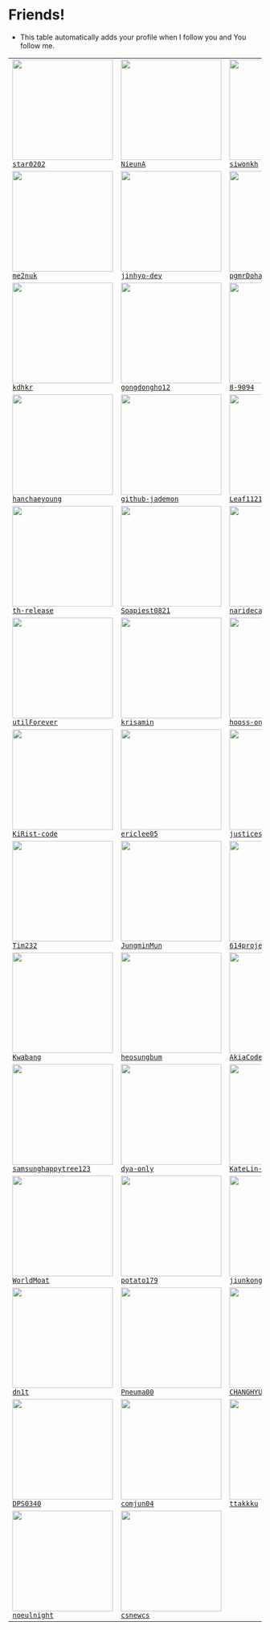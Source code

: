 # Friends!
* This table automatically adds your profile when I follow you and You follow me.

|  |  |  |  |  |
|--|--|--|--|--|
| <a href="https://github.com/star0202"><img src="https://avatars.githubusercontent.com/u/61998307" width="200px" /><br /> `star0202`</a>| <a href="https://github.com/NieunA"><img src="https://avatars.githubusercontent.com/u/79501316" width="200px" /><br /> `NieunA`</a>| <a href="https://github.com/siwonkh"><img src="https://avatars.githubusercontent.com/u/78010461" width="200px" /><br /> `siwonkh`</a>| <a href="https://github.com/Mireu-Lab"><img src="https://avatars.githubusercontent.com/u/97509351" width="200px" /><br /> `Mireu-Lab`</a>| <a href="https://github.com/minseo0388"><img src="https://avatars.githubusercontent.com/u/42634731" width="200px" /><br /> `minseo0388`</a>
| <a href="https://github.com/me2nuk"><img src="https://avatars.githubusercontent.com/u/57348147" width="200px" /><br /> `me2nuk`</a>| <a href="https://github.com/jinhyo-dev"><img src="https://avatars.githubusercontent.com/u/86733620" width="200px" /><br /> `jinhyo-dev`</a>| <a href="https://github.com/pgmrDohan"><img src="https://avatars.githubusercontent.com/u/61854396" width="200px" /><br /> `pgmrDohan`</a>| <a href="https://github.com/jureuk7"><img src="https://avatars.githubusercontent.com/u/26669223" width="200px" /><br /> `jureuk7`</a>| <a href="https://github.com/apwlq"><img src="https://avatars.githubusercontent.com/u/58218300" width="200px" /><br /> `apwlq`</a>
| <a href="https://github.com/kdhkr"><img src="https://avatars.githubusercontent.com/u/55907150" width="200px" /><br /> `kdhkr`</a>| <a href="https://github.com/gongdongho12"><img src="https://avatars.githubusercontent.com/u/1717874" width="200px" /><br /> `gongdongho12`</a>| <a href="https://github.com/8-9094"><img src="https://avatars.githubusercontent.com/u/73003857" width="200px" /><br /> `8-9094`</a>| <a href="https://github.com/cokia"><img src="https://avatars.githubusercontent.com/u/24792377" width="200px" /><br /> `cokia`</a>| <a href="https://github.com/KYH-code"><img src="https://avatars.githubusercontent.com/u/92522544" width="200px" /><br /> `KYH-code`</a>
| <a href="https://github.com/hanchaeyoung"><img src="https://avatars.githubusercontent.com/u/86923398" width="200px" /><br /> `hanchaeyoung`</a>| <a href="https://github.com/github-jademon"><img src="https://avatars.githubusercontent.com/u/79764169" width="200px" /><br /> `github-jademon`</a>| <a href="https://github.com/Leaf1121"><img src="https://avatars.githubusercontent.com/u/82876235" width="200px" /><br /> `Leaf1121`</a>| <a href="https://github.com/yejun178"><img src="https://avatars.githubusercontent.com/u/64297220" width="200px" /><br /> `yejun178`</a>| <a href="https://github.com/Sichu0725"><img src="https://avatars.githubusercontent.com/u/82490973" width="200px" /><br /> `Sichu0725`</a>
| <a href="https://github.com/th-release"><img src="https://avatars.githubusercontent.com/u/84012697" width="200px" /><br /> `th-release`</a>| <a href="https://github.com/Soapiest0821"><img src="https://avatars.githubusercontent.com/u/74442492" width="200px" /><br /> `Soapiest0821`</a>| <a href="https://github.com/naridecat"><img src="https://avatars.githubusercontent.com/u/68942200" width="200px" /><br /> `naridecat`</a>| <a href="https://github.com/designed-re"><img src="https://avatars.githubusercontent.com/u/33867923" width="200px" /><br /> `designed-re`</a>| <a href="https://github.com/DocRAID"><img src="https://avatars.githubusercontent.com/u/69478178" width="200px" /><br /> `DocRAID`</a>
| <a href="https://github.com/utilForever"><img src="https://avatars.githubusercontent.com/u/5622661" width="200px" /><br /> `utilForever`</a>| <a href="https://github.com/krisamin"><img src="https://avatars.githubusercontent.com/u/46100072" width="200px" /><br /> `krisamin`</a>| <a href="https://github.com/hooss-only"><img src="https://avatars.githubusercontent.com/u/77444677" width="200px" /><br /> `hooss-only`</a>| <a href="https://github.com/Cresendo82"><img src="https://avatars.githubusercontent.com/u/56112657" width="200px" /><br /> `Cresendo82`</a>| <a href="https://github.com/HoseonYim"><img src="https://avatars.githubusercontent.com/u/65448134" width="200px" /><br /> `HoseonYim`</a>
| <a href="https://github.com/KiRist-code"><img src="https://avatars.githubusercontent.com/u/37296174" width="200px" /><br /> `KiRist-code`</a>| <a href="https://github.com/ericlee05"><img src="https://avatars.githubusercontent.com/u/46064786" width="200px" /><br /> `ericlee05`</a>| <a href="https://github.com/justiceserv"><img src="https://avatars.githubusercontent.com/u/51410592" width="200px" /><br /> `justiceserv`</a>| <a href="https://github.com/aNchor-only"><img src="https://avatars.githubusercontent.com/u/73648912" width="200px" /><br /> `aNchor-only`</a>| <a href="https://github.com/chul0721"><img src="https://avatars.githubusercontent.com/u/64084503" width="200px" /><br /> `chul0721`</a>
| <a href="https://github.com/Tim232"><img src="https://avatars.githubusercontent.com/u/64291996" width="200px" /><br /> `Tim232`</a>| <a href="https://github.com/JungminMun"><img src="https://avatars.githubusercontent.com/u/57490239" width="200px" /><br /> `JungminMun`</a>| <a href="https://github.com/614project"><img src="https://avatars.githubusercontent.com/u/71429443" width="200px" /><br /> `614project`</a>| <a href="https://github.com/dacoonkr"><img src="https://avatars.githubusercontent.com/u/61615961" width="200px" /><br /> `dacoonkr`</a>| <a href="https://github.com/rycont"><img src="https://avatars.githubusercontent.com/u/35295182" width="200px" /><br /> `rycont`</a>
| <a href="https://github.com/Kwabang"><img src="https://avatars.githubusercontent.com/u/43908654" width="200px" /><br /> `Kwabang`</a>| <a href="https://github.com/heosungbum"><img src="https://avatars.githubusercontent.com/u/35191431" width="200px" /><br /> `heosungbum`</a>| <a href="https://github.com/AkiaCode"><img src="https://avatars.githubusercontent.com/u/71239005" width="200px" /><br /> `AkiaCode`</a>| <a href="https://github.com/akreorl"><img src="https://avatars.githubusercontent.com/u/60865072" width="200px" /><br /> `akreorl`</a>| <a href="https://github.com/DipokalLab"><img src="https://avatars.githubusercontent.com/u/48173908" width="200px" /><br /> `DipokalLab`</a>
| <a href="https://github.com/samsunghappytree123"><img src="https://avatars.githubusercontent.com/u/58595445" width="200px" /><br /> `samsunghappytree123`</a>| <a href="https://github.com/dya-only"><img src="https://avatars.githubusercontent.com/u/51194584" width="200px" /><br /> `dya-only`</a>| <a href="https://github.com/KateLin-BASIC"><img src="https://avatars.githubusercontent.com/u/63230494" width="200px" /><br /> `KateLin-BASIC`</a>| <a href="https://github.com/kellsthepenguin"><img src="https://avatars.githubusercontent.com/u/37768795" width="200px" /><br /> `kellsthepenguin`</a>| <a href="https://github.com/gangjun06"><img src="https://avatars.githubusercontent.com/u/50910815" width="200px" /><br /> `gangjun06`</a>
| <a href="https://github.com/WorldMoat"><img src="https://avatars.githubusercontent.com/u/39121363" width="200px" /><br /> `WorldMoat`</a>| <a href="https://github.com/potato179"><img src="https://avatars.githubusercontent.com/u/44293278" width="200px" /><br /> `potato179`</a>| <a href="https://github.com/jiunkong"><img src="https://avatars.githubusercontent.com/u/41170492" width="200px" /><br /> `jiunkong`</a>| <a href="https://github.com/soy0ka"><img src="https://avatars.githubusercontent.com/u/55011525" width="200px" /><br /> `soy0ka`</a>| <a href="https://github.com/pi-ratio"><img src="https://avatars.githubusercontent.com/u/58299651" width="200px" /><br /> `pi-ratio`</a>
| <a href="https://github.com/dn1t"><img src="https://avatars.githubusercontent.com/u/45326612" width="200px" /><br /> `dn1t`</a>| <a href="https://github.com/Pneuma00"><img src="https://avatars.githubusercontent.com/u/48142128" width="200px" /><br /> `Pneuma00`</a>| <a href="https://github.com/CHANGHYUN1005"><img src="https://avatars.githubusercontent.com/u/52325200" width="200px" /><br /> `CHANGHYUN1005`</a>| <a href="https://github.com/sihyeokpark"><img src="https://avatars.githubusercontent.com/u/56220973" width="200px" /><br /> `sihyeokpark`</a>| <a href="https://github.com/noamboy2006"><img src="https://avatars.githubusercontent.com/u/32446774" width="200px" /><br /> `noamboy2006`</a>
| <a href="https://github.com/DPS0340"><img src="https://avatars.githubusercontent.com/u/32592965" width="200px" /><br /> `DPS0340`</a>| <a href="https://github.com/comjun04"><img src="https://avatars.githubusercontent.com/u/30339539" width="200px" /><br /> `comjun04`</a>| <a href="https://github.com/ttakkku"><img src="https://avatars.githubusercontent.com/u/42809517" width="200px" /><br /> `ttakkku`</a>| <a href="https://github.com/westgyu"><img src="https://avatars.githubusercontent.com/u/42382793" width="200px" /><br /> `westgyu`</a>| <a href="https://github.com/annalyazm"><img src="https://avatars.githubusercontent.com/u/36586296" width="200px" /><br /> `annalyazm`</a>
| <a href="https://github.com/noeulnight"><img src="https://avatars.githubusercontent.com/u/44047052" width="200px" /><br /> `noeulnight`</a>| <a href="https://github.com/csnewcs"><img src="https://avatars.githubusercontent.com/u/43161373" width="200px" /><br /> `csnewcs`</a>|
